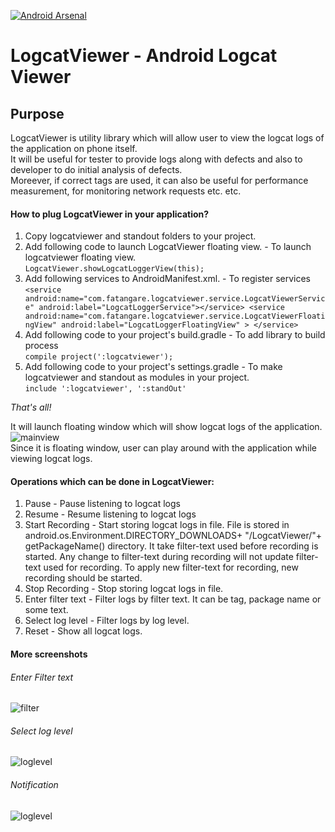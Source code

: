 [![Android Arsenal](https://img.shields.io/badge/Android%20Arsenal-LogcatViewer-green.svg?style=true)](https://android-arsenal.com/details/1/3463)

# LogcatViewer - Android Logcat Viewer

## Purpose
LogcatViewer is utility library which will allow user to view the logcat logs of the application on phone itself.   
It will be useful for tester to provide logs along with defects and also to developer to do initial analysis of defects.  
Moreever, if correct tags are used, it can also be useful for performance measurement, for monitoring network requests etc. etc.  

#### How to plug LogcatViewer in your application?
1. Copy logcatviewer and standout folders to your project.
2. Add following code to launch LogcatViewer floating view. - To launch logcatviewer floating view.  
`LogcatViewer.showLogcatLoggerView(this);`
3. Add following services to AndroidManifest.xml. - To register services  
 `<service android:name="com.fatangare.logcatviewer.service.LogcatViewerService"
            android:label="LogcatLoggerService"></service>
        <service android:name="com.fatangare.logcatviewer.service.LogcatViewerFloatingView"
            android:label="LogcatLoggerFloatingView" > </service>`
4. Add following code to your project's build.gradle - To add library to build process  
`compile project(':logcatviewer');`  
5. Add following code to your project's settings.gradle - To make logcatviewer and standout as modules in your project.  
`include ':logcatviewer', ':standOut'`
              
*That's all!*  
  
It will launch floating window which will show logcat logs of the application.   
![mainview](https://github.com/fatangare/LogcatViewer/blob/master/Images/mainview.png)  
Since it is floating window, user can play around with the application while viewing logcat logs.  

#### Operations which can be done in LogcatViewer:
1. Pause - Pause listening to logcat logs
2. Resume - Resume listening to logcat logs
3. Start Recording - Start storing logcat logs in file. File is stored in android.os.Environment.DIRECTORY_DOWNLOADS+ "/LogcatViewer/"+ getPackageName() directory.
It take filter-text used before recording is started. Any change to filter-text during recording will not update filter-text used for recording.
To apply new filter-text for recording, new recording should be started.
4. Stop Recording - Stop storing logcat logs in file.
5. Enter filter text - Filter logs by filter text. It can be tag, package name or some text.
6. Select log level - Filter logs by log level.
7. Reset - Show all logcat logs.      

#### More screenshots
###### Enter Filter text       
![filter](https://github.com/fatangare/LogcatViewer/blob/master/Images/filter.png)   
###### Select log level
![loglevel](https://github.com/fatangare/LogcatViewer/blob/master/Images/loglevel.png)  
###### Notification
![loglevel](https://github.com/fatangare/LogcatViewer/blob/master/Images/notification.png)    
